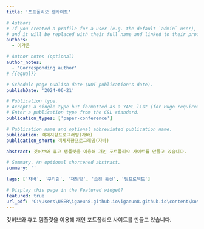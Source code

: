 ```yaml
---
title: '포트폴리오 웹사이트'

# Authors
# If you created a profile for a user (e.g. the default `admin` user), write the username (folder name) here
# and it will be replaced with their full name and linked to their profile.
authors:
  - 이가은

# Author notes (optional)
author_notes:
  - 'Corresponding author'
# {{equal}}

# Schedule page publish date (NOT publication's date).
publishDate: '2024-06-21'

# Publication type.
# Accepts a single type but formatted as a YAML list (for Hugo requirements).
# Enter a publication type from the CSL standard.
publication_types: ['paper-conference']

# Publication name and optional abbreviated publication name.
publication: 객체지향프로그래밍(자바)
publication_short: 객체지향프로그래밍(자바)

abstract: 깃허브와 휴고 템플릿을 이용해 개인 포트폴리오 사이트를 만들고 있습니다.

# Summary. An optional shortened abstract.
summary: ''

tags: ['자바', '쿠키런', '채팅방', '소켓 통신', '팀프로젝트']

# Display this page in the Featured widget?
featured: true
url_pdf: 'C:\Users\USER\igaeun8.github.io\igaeun8.github.io\content\ko\publication\0008-Self-mutating Network For Domain Adaptive Segmentation In Aerial Images copy\0008-Self-Mutating Network for Domain Adaptive Segmentation in Aerial Images.pdf'
---
```

깃허브와 휴고 템플릿을 이용해 개인 포트폴리오 사이트를 만들고 있습니다.